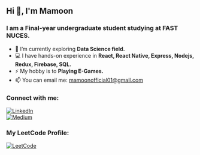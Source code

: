 <h2>Hi 👋, I'm Mamoon</h2>
<h3>I am a Final-year undergraduate student studying at FAST NUCES.</h4>

- 🌱 I’m currently exploring **Data Science field.**
- 💻 I have hands-on experience in **React, React Native, Express, Nodejs, Redux, Firebase, SQL.**
- ⚡ My hobby is to **Playing E-Games.**
- 📫 You can email me: mamoonofficial01@gmail.com
  
### Connect with me:

[![LinkedIn](https://img.shields.io/badge/linkedin-%230077B5.svg?style=for-the-badge&logo=linkedin&logoColor=white)](https://www.linkedin.com/in/mamoon--khan/)  
[![Medium](https://img.shields.io/badge/Medium-%2312100E.svg?style=for-the-badge&logo=Medium&logoColor=white&color=black)](https://medium.com/@moonsocial15)

### My LeetCode Profile:

[![LeetCode](https://img.shields.io/badge/-LeetCode-FFA116?style=for-the-badge&logo=LeetCode&logoColor=black)](https://leetcode.com/mamoon___khan/)
